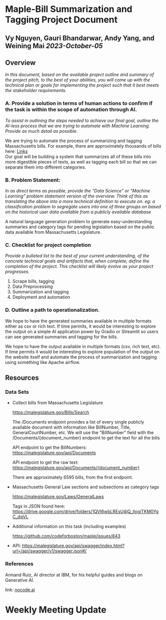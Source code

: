 # Maple-Bill Summarization and Tagging Project Document

## Vy Nguyen, Gauri Bhandarwar, Andy Yang, and Weining Mai *2023-October-05*

## Overview

*In this document, based on the available project outline and summary of the project pitch, to the best of your abilities, you will come up with the technical plan or goals for implementing the project such that it best meets the stakeholder requirements.*

### A. Provide a solution in terms of human actions to confirm if the task is within the scope of automation through AI.

*To assist in outlining the steps needed to achieve our final goal, outline the AI-less process that we are trying to automate with Machine Learning. Provide as much detail as possible.*

We are trying to automate the process of summarizing and tagging Massachusetts bills. For example, there are approximately thousands of bills here: [Links](https://malegislature.gov/Bills/Search)\
Our goal will be building a system that summarizes all of these bills into more digestible pieces of texts, as well as tagging each bill so that we can separate them into different categories.

### B. Problem Statement:

*In as direct terms as possible, provide the “Data Science” or "Machine Learning" problem statement version of the overview. Think of this as translating the above into a more technical definition to execute on. eg: a classification problem to segregate users into one of three groups on based on the historical user data available from a publicly available database*

A natural language generation problem to generate easy-understanding summaries and category tags for pending legislation based on the public data available from Massachusetts Legislature.

### C. Checklist for project completion

*Provide a bulleted list to the best of your current understanding, of the concrete technical goals and artifacts that, when complete, define the completion of the project. This checklist will likely evolve as your project progresses.*

1. Scrape bills, tagging
2. Data Preprocessing
3. Summarization and tagging
4. Deployment and automation

### D. Outline a path to operationalization.

We hope to have the generated summaries available in multiple formats either as csv or rich text. If time permits, it would be interesting to explore the output on a simple AI application power by Gradio or Streamlit so users can see generated summaries and tagging for the bills.

We hope to have the output available in multiple formats (csv, rich text, etc). If time permits it would be interesting to explore population of the output on the website itself and automate the process of summarization and tagging using something like Apache airflow.

## Resources

### Data Sets

- Collect bills from Massachusetts Legislature
    
    https://malegislature.gov/Bills/Search

    The /Documents endpoint provides a list of every single publicly available document with information like BillNumber, Title, GeneralCourtNumber, etc. We will use the "BillNumber" field with the /Documents/{document_number} endpoint to get the text for all the bills
    
    API endpoint to get the BillNumbers: https://malegislature.gov/api/Documents
  
    API endpoint to get the raw text: https://malegislature.gov/api/Documents/{document_number}

  There are approximately 6595 bills, from the first endpoint.
    
- Massachusetts General Law sections and subsections as category tags
    
    https://malegislature.gov/Laws/GeneralLaws
    
    Tags in JSON found here: https://drive.google.com/drive/folders/1QVI6wbLREsU4jQ_llogiTKM0YgC_dqVL
    
- Additional information on this task (including examples)
    
    https://github.com/codeforboston/maple/issues/843

- API:
  https://malegislature.gov/api/swagger/index.html?url=/api/swagger/v1/swagger.json#/
    

### References

Armand Ruiz, AI director at IBM, for his helpful guides and blogs on Generative AI.

link: [nocode.ai](http://nocode.ai)

# Weekly Meeting Update
